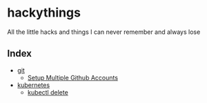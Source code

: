 # hackythings
All the little hacks and things I can never remember and always lose


## Index
- [git](./git/git.MD)
  - [Setup Multiple Github Accounts](./git/git.MD#setup-multiple-git-accounts-on-one-machine)
- [kubernetes](./Kubernetes/kubernetes.MD)
  - [kubectl delete](./Kubernetes/kubernetes.MD#kubectl-delete)